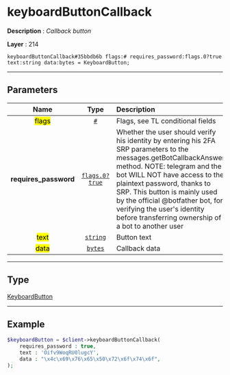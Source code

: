 # keyboardButtonCallback

**Description** : *Callback button*

**Layer** : 214

```tl
keyboardButtonCallback#35bbdb6b flags:# requires_password:flags.0?true text:string data:bytes = KeyboardButton;
```

---

## Parameters

| Name | Type | Description |
| :---: | :---: | :--- |
| <mark>flags</mark> | [`#`](type/#) | Flags, see TL conditional fields |
| **requires_password** | [`flags.0?true`](type/true) | Whether the user should verify his identity by entering his 2FA SRP parameters to the messages.getBotCallbackAnswer method. NOTE: telegram and the bot WILL NOT have access to the plaintext password, thanks to SRP. This button is mainly used by the official @botfather bot, for verifying the user's identity before transferring ownership of a bot to another user |
| <mark>text</mark> | [`string`](type/string) | Button text |
| <mark>data</mark> | [`bytes`](type/bytes) | Callback data |

---

## Type

[KeyboardButton](type/KeyboardButton)

---

## Example

```php
$keyboardButton = $client->keyboardButtonCallback(
	requires_password : true,
	text : 'Oifv9WoqRU0lugcY',
	data : "\x4c\x69\x76\x65\x50\x72\x6f\x74\x6f",
);
```